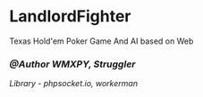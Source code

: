 # LandlordFighter

Texas Hold'em Poker Game And AI based on Web

### _@Author WMXPY, Struggler_

_Library - phpsocket.io, workerman_
